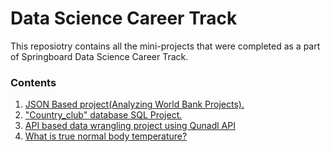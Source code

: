 # Data Science Career Track
This reposiotry contains all the mini-projects that were completed as a part of Springboard Data Science Career Track.

### Contents
1. [JSON Based project(Analyzing World Bank Projects).](https://github.com/rtb2/Springboard/blob/master/sliderule_dsi_json_exercise.ipynb)
2. ["Country_club" database SQL Project.](https://github.com/rtb2/Springboard/blob/master/sqi_mini_project.sql)
3. [API based data wrangling project using Qunadl API](https://github.com/rtb2/Springboard/blob/master/api_data_wrangling_mini_project.ipynb)
4. [What is true normal body temperature?](https://github.com/rtb2/Springboard/blob/master/Inferential%20Statistics/sliderule_dsi_inferential_statistics_exercise_1.ipynb)

